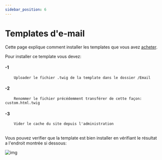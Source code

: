 ```yaml
---
sidebar_position: 6
---
```


# Templates d'e-mail

Cette page explique comment installer les templates que vous avez [acheter](#).

Pour installer ce template vous devez:


#### -1
```
    Uploader le fichier .twig de la template dans le dossier /Email
```


#### -2
```
    Renommer le fichier précédemment transférer de cette façon:  custom.html.twig
```


#### -3
```
    Vider le cache du site depuis l'administration
```


<br/>
Vous pouvez verifier que la template est bien installer en vérifiant le résultat a l'endroit montrée si dessous:


![img](https://cdn.discordapp.com/attachments/939840146507989003/967115696423206942/unknown.png)
